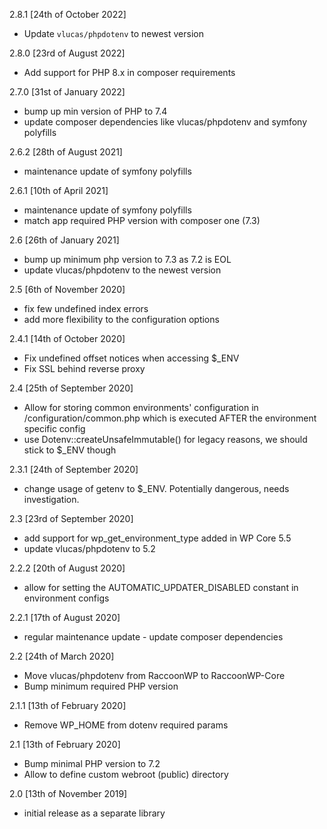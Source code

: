 2.8.1 [24th of October 2022]
- Update `vlucas/phpdotenv` to newest version

2.8.0 [23rd of August 2022]
- Add support for PHP 8.x in composer requirements

2.7.0 [31st of January 2022]
- bump up min version of PHP to 7.4
- update composer dependencies like vlucas/phpdotenv and symfony polyfills

2.6.2 [28th of August 2021]
- maintenance update of symfony polyfills

2.6.1 [10th of April 2021]
- maintenance update of symfony polyfills
- match app required PHP version with composer one (7.3)

2.6 [26th of January 2021]
- bump up minimum php version to 7.3 as 7.2 is EOL
- update vlucas/phpdotenv to the newest version

2.5 [6th of November 2020]
- fix few undefined index errors
- add more flexibility to the configuration options

2.4.1 [14th of October 2020]
- Fix undefined offset notices when accessing $_ENV
- Fix SSL behind reverse proxy

2.4 [25th of September 2020]
- Allow for storing common environments' configuration in /configuration/common.php which is executed AFTER the environment specific config
- use Dotenv::createUnsafeImmutable() for legacy reasons, we should stick to $_ENV though

2.3.1 [24th of September 2020]
- change usage of getenv to $_ENV. Potentially dangerous, needs investigation.

2.3 [23rd of September 2020]
- add support for wp_get_environment_type added in WP Core 5.5
- update vlucas/phpdotenv to 5.2

2.2.2 [20th of August 2020]
- allow for setting the AUTOMATIC_UPDATER_DISABLED constant in environment configs

2.2.1 [17th of August 2020]
- regular maintenance update - update composer dependencies

2.2 [24th of March 2020]
- Move vlucas/phpdotenv from RaccoonWP to RaccoonWP-Core
- Bump minimum required PHP version

2.1.1 [13th of February 2020]
- Remove WP_HOME from dotenv required params

2.1 [13th of February 2020]
- Bump minimal PHP version to 7.2
- Allow to define custom webroot (public) directory

2.0 [13th of November 2019]
- initial release as a separate library
